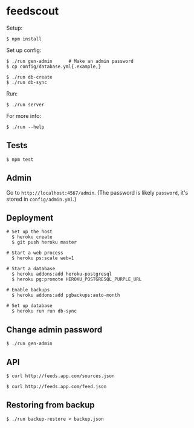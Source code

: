 # feedscout

Setup:

    $ npm install

Set up config:

    $ ./run gen-admin      # Make an admin password
    $ cp config/database.yml{.example,}

    $ ./run db-create
    $ ./run db-sync

Run:

    $ ./run server

For more info:

    $ ./run --help

Tests
-----

    $ npm test

Admin
-----

Go to `http://localhost:4567/admin`.
(The password is likely `password`, it's stored in `config/admin.yml`.)

Deployment
----------

    # Set up the host
      $ heroku create
      $ git push heroku master

    # Start a web process
      $ heroku ps:scale web=1

    # Start a database
      $ heroku addons:add heroku-postgresql
      $ heroku pg:promote HEROKU_POSTGRESQL_PURPLE_URL

    # Enable backups
      $ heroku addons:add pgbackups:auto-month

    # Set up database
      $ heroku run run db-sync

Change admin password
---------------------

    $ ./run gen-admin

API
---

    $ curl http://feeds.app.com/sources.json

    $ curl http://feeds.app.com/feed.json

Restoring from backup
---------------------

    $ ./run backup-restore < backup.json
